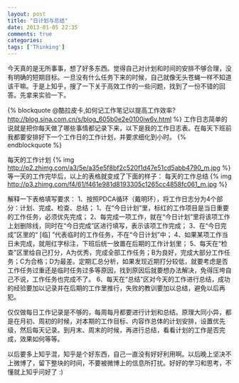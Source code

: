 ```yaml
---
layout: post
title: "日计划与总结"
date: 2013-01-05 22:35
comments: true
categories: 
tags: ['Thinking']
---
```

今天真的是无所事事，想了好多东西。觉得自己对计划和时间的安排不够合理，没有明确的短期目标。一旦没有什么任务下来的时候，自己就像无头苍蝇一样不知道该干嘛。于是上知乎，搜了一下关于高效工作的一些问题，找到了一份不错的回答。先拿来实验一下。

{% blockquote @酷拉皮卡,如何记工作笔记以提高工作效率?   http://blog.sina.com.cn/s/blog_605b0e2e0100iw6v.html %}
工作日志简单的说就是把你每天做了哪些事情都记录下来，以下是我的工作日志表。在每天下班前我都要安排好下一个工作日的工作计划，并要求细化到小时。
{% endblockquote %}

每天的工作计划
{% img http://p2.zhimg.com/a3/5e/a35e5f8bf2c520f1d47e51cd5abb4790_m.jpg %}
等一天的工作完毕后，以上的表格就变成了下面的样子：
每天的工作总结
{% img http://p3.zhimg.com/f4/61/f461e981d8193305c1265cc4858fc061_m.jpg %}

解释一下表格填写要求：
1、按照PDCA循环（戴明环），将工作日志分为4个部分：计划、完成、检查、总结；
1、在“今日计划”里，标红的工作项目是当日重要的工作任务，必须优先完成；
2、每完成一项工作，就在“今日计划”里将该项工作上划删除线，同时在“今日完成”区进行填写，表示该项工作完成；
3、在“今日完成”区里的“ [临] ”代表临时的工作任务，不在“今日计划”中；
4、如果某项工作当日未完成，就用红字标注，下班后统一放置在后期的工作计划里；
5、每天在“检查”区里给自己打分，A为优秀，完成全部工作任务；B为良好，完成大部分工作任务；C为合格；D为最差。定期汇总分析，如果发现近期打分较低，就要考虑是否工作任务过重还是临时任务过多等原因，找到原因后就要想办法解决，免得压垮自己不说，工作任务也完成不了。
6、每天在“总结”区对今天的工作进行总结，成功的经验要加以记录并在后期的工作里推行，失败的教训要加以总结，避免以后再犯。
 
仅仅做每日工作记录是不够的，每周每月都要进行计划和总结。原理大同小异，都是在月初、周初的时候，对本期的工作目标、内容作总体的计划安排，设置优先级，然后每天记录。到月末、周末的时候，再进行总结，看看计划的工作是否完成，效果如何等等。

以后要多上知乎混，知乎是个好东西，自己一直没有好好利用啊。以后晚上坚决不上微博了，留下整块的时间，不要被微博上的信息所打扰。好好的学习和思考，不懂就上知乎问好了 :)

